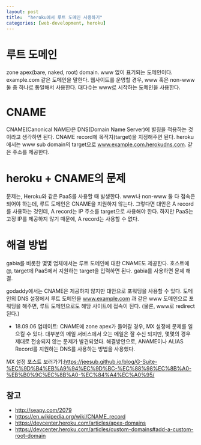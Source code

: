 ```yaml
---
layout: post
title:  "heroku에서 루트 도메인 사용하기"
categories: [web-development, heroku]
---
```


# 루트 도메인

zone apex(bare, naked, root) domain. 
www 없이 표기되는 도메인이다. example.com 같은 도메인을 말한다. 
웹사이트를 운영할 경우, www 혹은 non-www 둘 중 하나로 통일해서 사용한다. 
대다수는 www로 시작하는 도메인을 사용한다. 

# CNAME

CNAME(Canonical NAME)은 DNS(Domain Name Server)에 별칭을 적용하는 것이라고 생각하면 된다. 
CNAME record에 목적지(target)을 지정해주면 된다. 
heroku에서는 www sub domain의 target으로 www.example.com.herokudns.com. 같은 주소를 제공한다. 

# heroku + CNAME의 문제

문제는, Heroku와 같은 PaaS를 사용할 때 발생한다. 
www나 non-www 둘 다 접속은 되어야 하는데, 루트 도메인은 CNAME을 지원하지 않는다. 
그렇다면 대안은 A record를 사용하는 것인데, A record는 IP 주소를 target으로 사용해야 한다. 
하지만 PaaS는 고정 IP를 제공하지 않기 때문에, A record는 사용할 수 없다. 

# 해결 방법

gabia를 비롯한 몇몇 업체에서는 루트 도메인에 대한 CNAME도 제공한다. 
호스트에 @, target에 PaaS에서 지원하는 target을 입력하면 된다. 
gabia를 사용하면 문제 해결. 

godaddy에서는 CNAME은 제공하지 않지만 대안으로 포워딩을 사용할 수 있다. 
도메인의 DNS 설정에서 루트 도메인을 www.example.com 과 같은 www 도메인으로 포워딩을 해주면, 루트 도메인으로도 해당 사이트에 접속이 된다. 
(물론, www로 redirect된다.) 

* 18.09.06 업데이트: CNAME에 zone apex가 들어갈 경우, MX 설정에 문제를 일으킬 수 있다. 
대부분의 메일 서비스에서 오는 메일은 잘 수신 되지만, 몇몇의 경우 제대로 전송되지 않는 문제가 발견되었다. 
해결방안으로, ANAME이나 ALIAS Record를 지원하는 DNS를 사용하는 방법을 사용했다. 

MX 설정 포스트 보러가기:<https://jeesub.github.io/blog/G-Suite-%EC%9D%B4%EB%A9%94%EC%9D%BC-%EC%88%98%EC%8B%A0-%EB%B0%9C%EC%8B%A0-%EC%84%A4%EC%A0%95/>

## 참고

* <http://seapy.com/2079>
* <https://en.wikipedia.org/wiki/CNAME_record>
* <https://devcenter.heroku.com/articles/apex-domains>
* <https://devcenter.heroku.com/articles/custom-domains#add-a-custom-root-domain>